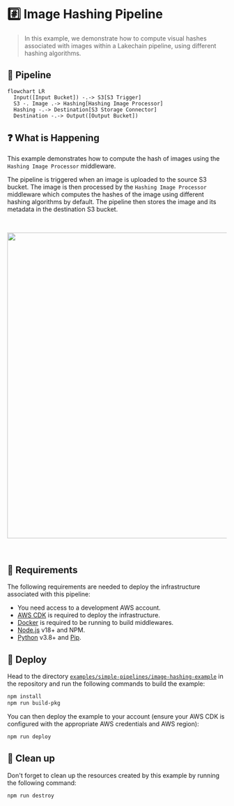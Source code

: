 # #️⃣ Image Hashing Pipeline

> In this example, we demonstrate how to compute visual hashes associated with images within a Lakechain pipeline, using different hashing algorithms.

## :dna: Pipeline

```mermaid
flowchart LR
  Input([Input Bucket]) -.-> S3[S3 Trigger]
  S3 -. Image .-> Hashing[Hashing Image Processor]
  Hashing -.-> Destination[S3 Storage Connector]
  Destination -.-> Output([Output Bucket])
```

## ❓ What is Happening

This example demonstrates how to compute the hash of images using the `Hashing Image Processor` middleware.

The pipeline is triggered when an image is uploaded to the source S3 bucket. The image is then processed by the `Hashing Image Processor` middleware which computes the hashes of the image using different hashing algorithms by default. The pipeline then stores the image and its metadata in the destination S3 bucket.

<br />
<p align="center">
  <img width="700" src="../../../docs/src/assets/image-hashing-example.png">
</p>
<br />

## 📝 Requirements

The following requirements are needed to deploy the infrastructure associated with this pipeline:

- You need access to a development AWS account.
- [AWS CDK](https://docs.aws.amazon.com/cdk/latest/guide/getting_started.html#getting_started_install) is required to deploy the infrastructure.
- [Docker](https://docs.docker.com/get-docker/) is required to be running to build middlewares.
- [Node.js](https://nodejs.org/en/download/) v18+ and NPM.
- [Python](https://www.python.org/downloads/) v3.8+ and [Pip](https://pip.pypa.io/en/stable/installation/).

## 🚀 Deploy

Head to the directory [`examples/simple-pipelines/image-hashing-example`](/examples/simple-pipelines/image-hashing-example) in the repository and run the following commands to build the example:

```bash
npm install
npm run build-pkg
```

You can then deploy the example to your account (ensure your AWS CDK is configured with the appropriate AWS credentials and AWS region):

```bash
npm run deploy
```

## 🧹 Clean up

Don't forget to clean up the resources created by this example by running the following command:

```bash
npm run destroy
```
